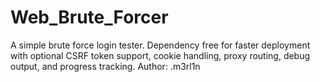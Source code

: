# Web_Brute_Forcer
A simple brute force login tester. Dependency free for faster deployment with    optional CSRF token support, cookie handling, proxy routing, debug output, and    progress tracking. Author: .m3rl1n
